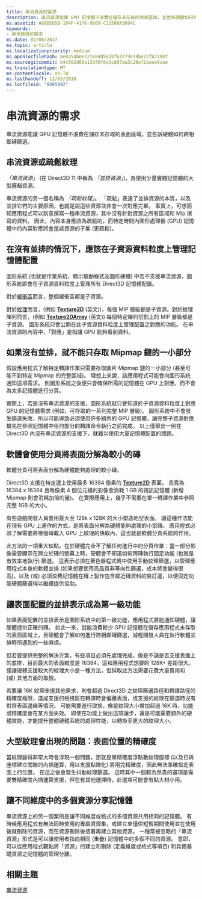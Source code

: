 ```yaml
---
title: 串流資源的需求
description: 串流資源能讓 GPU 記憶體不浪費在儲存未存取的表面區域，並告訴硬體如何跨相鄰磚篩選。
ms.assetid: A88BE65B-104F-4176-9809-C12580A3684C
keywords:
- 串流資源的需求
ms.date: 02/08/2017
ms.topic: article
ms.localizationpriority: medium
ms.openlocfilehash: 0e0354b0e727e84d562bf63779e74be72f87198f
ms.sourcegitcommit: b4c502d69a13340f6e3c887aa3c26ef2aeee9cee
ms.translationtype: MT
ms.contentlocale: zh-TW
ms.lasthandoff: 12/03/2018
ms.locfileid: "8485992"
---
```

# <a name="the-need-for-streaming-resources"></a>串流資源的需求


串流資源能讓 GPU 記憶體不浪費在儲存未存取的表面區域，並告訴硬體如何跨相鄰磚篩選。

## <a name="span-idstreamingresourcesorsparsetexturesspanspan-idstreamingresourcesorsparsetexturesspanspan-idstreamingresourcesorsparsetexturesspanstreaming-resources-or-sparse-textures"></a><span id="Streaming_resources_or_sparse_textures"></span><span id="streaming_resources_or_sparse_textures"></span><span id="STREAMING_RESOURCES_OR_SPARSE_TEXTURES"></span>串流資源或疏鬆紋理


*「串流資源」* (在 Direct3D 11 中稱為 *「並排資源」*)，為使用少量實體記憶體的大型邏輯資源。

串流資源的另一個名稱為 *「疏鬆紋理」*。 「疏鬆」表達了並排資源的本質，以及並排它們的主要原因，也就是說這些資源並非會一次對應完畢。 事實上，可想而知應用程式可以刻意撰寫一種串流資源，其中沒有針對資源之所有區域和 Mip 撰寫的資料。 因此，內容本身應該為疏鬆的，而特定時間內圖形處理器 (GPU) 記憶體中的內容對應將會是該資源的子集 (更疏鬆)。

## <a name="span-idwithouttilingmemoryallocationsaremanagedatsubresourcegranularityspanspan-idwithouttilingmemoryallocationsaremanagedatsubresourcegranularityspanspan-idwithouttilingmemoryallocationsaremanagedatsubresourcegranularityspanwithout-tiling-memory-allocations-are-managed-at-subresource-granularity"></a><span id="Without_tiling__memory_allocations_are_managed_at_subresource_granularity"></span><span id="without_tiling__memory_allocations_are_managed_at_subresource_granularity"></span><span id="WITHOUT_TILING__MEMORY_ALLOCATIONS_ARE_MANAGED_AT_SUBRESOURCE_GRANULARITY"></span>在沒有並排的情況下，應該在子資源資料粒度上管理記憶體配置


圖形系統 (也就是作業系統、顯示驅動程式及圖形硬體) 中若不支援串流資源，圖形系統即會在子資源資料粒度上管理所有 Direct3D 記憶體配置。

對於[緩衝區](introduction-to-buffers.md)而言，整個緩衝區都是子資源。

對於[紋理](textures.md)而言，(例如 [**Texture2D**](https://msdn.microsoft.com/library/windows/desktop/ff471525) (英文))，每個 MIP 層級都是子資源。對於紋理陣列而言，(例如 [**Texture2DArray**](https://msdn.microsoft.com/library/windows/desktop/ff471526) (英文)) 每個特定陣列切割上的 MIP 層級都是子資源。 圖形系統只會公開在此子資源資料粒度上管理配置之對應的功能。 在串流資源的內容中，「對應」是指讓 GPU 能夠看到資料。

## <a name="span-idwithouttilingcantaccessonlyasmallportionofmipmapchainspanspan-idwithouttilingcantaccessonlyasmallportionofmipmapchainspanspan-idwithouttilingcantaccessonlyasmallportionofmipmapchainspanwithout-tiling-cant-access-only-a-small-portion-of-mipmap-chain"></a><span id="Without_tiling__can_t_access_only_a_small_portion_of_mipmap_chain"></span><span id="without_tiling__can_t_access_only_a_small_portion_of_mipmap_chain"></span><span id="WITHOUT_TILING__CAN_T_ACCESS_ONLY_A_SMALL_PORTION_OF_MIPMAP_CHAIN"></span>如果沒有並排，就不能只存取 Mipmap 鏈的一小部分


假設應用程式了解特定轉譯作業只需要存取圖片 Mipmap 鏈的一小部分 (甚至可能不到特定 Mipmap 的完整區域)。 理想上來說，該應用程式可能會向圖形系統通知這項需求。 則圖形系統之後便只會確保所需的記憶體在 GPU 上對應，而不會為太多記憶體進行分頁。

實際上，若是沒有串流資源的支援，圖形系統就只會知道於子資源資料粒度上對應 GPU 的記憶體需求 (例如，可存取的一系列完整 MIP 層級)。 圖形系統中不會發生隨選失敗，所以可能導致必須使用許多額外的 GPU 記憶體，讓完整子資源對應搶先在參照記憶體中任何部分的轉譯命令執行之前完成。 以上僅舉出一例在 Direct3D 內沒有串流資源的支援下，就難以使用大量記憶體配置的問題。

## <a name="span-idsoftwarepagingtobreakthesurfaceintosmallertilesspanspan-idsoftwarepagingtobreakthesurfaceintosmallertilesspanspan-idsoftwarepagingtobreakthesurfaceintosmallertilesspansoftware-paging-to-break-the-surface-into-smaller-tiles"></a><span id="Software_paging_to_break_the_surface_into_smaller_tiles"></span><span id="software_paging_to_break_the_surface_into_smaller_tiles"></span><span id="SOFTWARE_PAGING_TO_BREAK_THE_SURFACE_INTO_SMALLER_TILES"></span>軟體會使用分頁將表面分解為較小的磚


軟體分頁可將表面分解為硬體能夠處理的較小磚。

Direct3D 支援在特定邊上使用最多 16384 像素的 [**Texture2D**](https://msdn.microsoft.com/library/windows/desktop/ff471525) 表面。 長寬為 16384 x 16384 且每像素 4 個位元組的影像會消耗 1 GB 的視訊記憶體 (新增 Mipmap 則會消耗加倍的量)。 在實際應用上，幾乎不需要在單一轉譯作業中參照完整 1GB 的大小。

有些遊戲開發人員會用最大至 128k x 128K 的大小塑造地型表面。 讓這種作法能在現有 GPU 上運作的方式，是將表面分解為硬體能夠處理的小型磚。 應用程式必須了解需要將哪個磚載入 GPU 上紋理的快取內，這也就是軟體分頁系統的作用。

此方法的一項重大缺點，在於硬體完全不了解任何進行中的分頁作業︰當一部分影像需要顯示在跨立於磚的螢幕上時，硬體會不知道如何跨磚執行固定功能 (也就是有效率地執行) 篩選。 這表示必須在著色器程式碼中使用手動紋理篩選，以管理應用程式本身的軟體並排 (如果想要使用高品質非等向性篩選，成本將會變得很高)，以及 (或) 必須浪費記憶體在磚上製作包含鄰近磚資料的裝訂邊，以便固定功能硬體篩選得以繼續提供協助。

## <a name="span-idmakingtiledrepresentationofsurfaceallocationsafirst-classfeaturespanspan-idmakingtiledrepresentationofsurfaceallocationsafirst-classfeaturespanspan-idmakingtiledrepresentationofsurfaceallocationsafirst-classfeaturespanmaking-tiled-representation-of-surface-allocations-a-first-class-feature"></a><span id="Making_tiled_representation_of_surface_allocations_a_first-class_feature"></span><span id="making_tiled_representation_of_surface_allocations_a_first-class_feature"></span><span id="MAKING_TILED_REPRESENTATION_OF_SURFACE_ALLOCATIONS_A_FIRST-CLASS_FEATURE"></span>讓表面配置的並排表示成為第一級功能


如果表面配置的並排表示是圖形系統中的第一級功能，應用程式將能通知硬體，讓硬體提供正確的磚。 如此一來，就能浪費較少 GPU 記憶體在儲存應用程式未存取的表面區域上，且硬體會了解如何進行跨相鄰磚篩選，減輕開發人員在執行軟體並排時所遇到的一些麻煩。

但若要提供完整的解決方案，有些項目必須先處理完成，像是不論是否支援表面上的並排，目前最大的表面維度是 16384，這和應用程式想要的 128K+ 差距很大。 僅讓硬體支援較大的紋理大小是一種方法，但採取此方法需要花費大量費用和 (或) 其他方面的取捨。

若要讓 16K 紋理支援其他需求，則會超過 Direct3D 之紋理篩選路徑和轉譯路徑的精確度極限，造成支援的檢視區在轉譯時會偏離表面，或支援的紋理在篩選時沒有對齊表面邊緣等情況。 可能需要進行取捨，像是紋理大小增加超過 16K 時，功能或精確度會在某方面失效。 即使在功能上做出這項讓步，還是可能需要額外的硬體效能，才能提升整體硬體系統的處理性能，以轉換至更大的紋理大小。

## <a name="span-idissuewithlargetexturesprecisionforlocationsonsurfacespanspan-idissuewithlargetexturesprecisionforlocationsonsurfacespanspan-idissuewithlargetexturesprecisionforlocationsonsurfacespanissue-with-large-textures-precision-for-locations-on-surface"></a><span id="Issue_with_large_textures__precision_for_locations_on_surface"></span><span id="issue_with_large_textures__precision_for_locations_on_surface"></span><span id="ISSUE_WITH_LARGE_TEXTURES__PRECISION_FOR_LOCATIONS_ON_SURFACE"></span>大型紋理會出現的問題︰表面位置的精確度


當紋理變得非常大時會浮現一個問題，那就是單精確度浮點數紋理座標 (以及已與座標建立關聯的內插運算，用以支援點陣化) 將用完精確度，因此無法準確指定表面上的位置。 在這之後會發生抖動紋理篩選。 這時其中一個較為昂貴的選項是需要雙精確度內插運算支援，但在有其他選擇時，此選項可能會有點大材小用。

## <a name="span-idenablingmultipleresourcesofdifferentdimensionstosharememoryspanspan-idenablingmultipleresourcesofdifferentdimensionstosharememoryspanspan-idenablingmultipleresourcesofdifferentdimensionstosharememoryspanenabling-multiple-resources-of-different-dimensions-to-share-memory"></a><span id="Enabling_multiple_resources_of_different_dimensions_to_share_memory"></span><span id="enabling_multiple_resources_of_different_dimensions_to_share_memory"></span><span id="ENABLING_MULTIPLE_RESOURCES_OF_DIFFERENT_DIMENSIONS_TO_SHARE_MEMORY"></span>讓不同維度中的多個資源分享記憶體


串流資源上的另一個案例是讓不同維度或格式的多個資源共用相同的記憶體。 有時候應用程式有無法同時使用的專屬資源集，或建立來僅供短暫期間使用並在使用後就刪除的資源，而在資源刪除後接著再建立其他資源。 一種常被忽略的「串流資源」形式是可以讓使用者指向相同 (重疊) 記憶體中的多個不同的資源。 意即，可以從應用程式觀點將「資源」的建立和刪除 (定義維度或格式等項目) 和具備基礎資源之記憶體的管理分離。

## <a name="span-idrelated-topicsspanrelated-topics"></a><span id="related-topics"></span>相關主題


[串流資源](streaming-resources.md)

 

 




